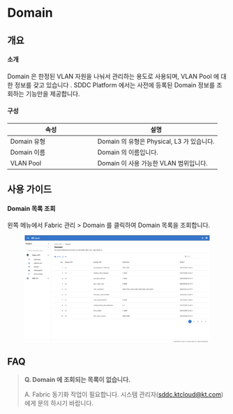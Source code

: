 # Domain

## 개요

#### 소개

Domain 은 한정된 VLAN 자원을 나눠서 관리하는 용도로 사용되며, VLAN Pool 에 대한 정보를 갖고 있습니다 . SDDC Platform 에서는 사전에 등록된 Domain 정보를 조회하는 기능만을 제공합니다.

#### 구성

<table><thead><tr><th width="186">속성</th><th>설명</th></tr></thead><tbody><tr><td>Domain 유형</td><td>Domain 의 유형은 Physical, L3 가 있습니다.</td></tr><tr><td>Domain 이름</td><td>Domain 의 이름입니다.</td></tr><tr><td>VLAN Pool</td><td>Domain 이 사용 가능한 VLAN 범위입니다.</td></tr></tbody></table>



## 사용 가이드

#### Domain 목록 조회

왼쪽 메뉴에서 Fabric 관리 > Domain 를 클릭하여 Domain 목록을 조회합니다.

<figure><img src="../.gitbook/assets/Domain List2.png" alt=""><figcaption></figcaption></figure>



## FAQ

> **Q. Domain 에 조회되는 목록이 없습니다.**
>
> A. Fabric 동기화 작업이 필요합니다. 시스템 관리자(sddc.ktcloud@kt.com)에게 문의 하시기 바랍니다.
